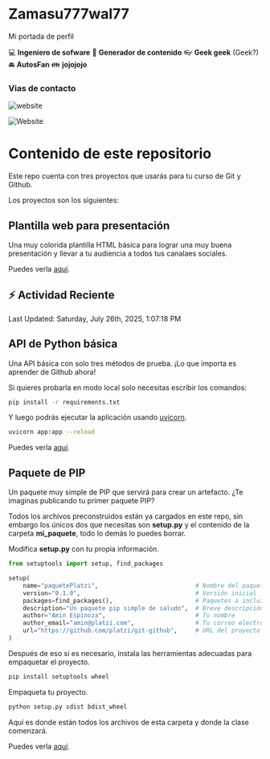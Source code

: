 # Zamasu777wal77
Mi portada de perfil

:computer: **Ingeniero de sofware**
:pencil: **Generador de contenido**
:eyeglasses: **Geek geek** (Geek?)
:oncoming_automobile: **AutosFan**
:family: **jojojojo**

### Vias de contacto
![website](https://img.shields.io/website?url=https%3A%2F%2Felgeneroplus.com)

![Website](https://img.shields.io/website?url=https%3A%2F%2Felgeneroplus.com)


# Contenido de este repositorio

Este repo cuenta con tres proyectos que usarás para tu curso de Git y Github.

Los proyectos son los siguientes:

## Plantilla web para presentación

Una muy colorida plantilla HTML básica para lograr una muy buena presentación y llevar a tu audiencia a todos tus canalaes sociales.

Puedes verla [aquí](/miSitio/).

## :zap: Actividad Reciente
<!--RECENT_ACTIVITY:start-->
<!--RECENT_ACTIVITY:end-->
<!--RECENT_ACTIVITY:last_update-->
Last Updated: Saturday, July 26th, 2025, 1:07:18 PM
<!--RECENT_ACTIVITY:last_update_end-->

## API de Python básica

Una API básica con solo tres métodos de prueba. ¡Lo que importa es aprender de Github ahora!

Si quieres probarla en modo local solo necesitas escribir los comandos:

```bash
pip install -r requirements.txt
```

Y luego podrás ejecutar la aplicación usando [uvicorn](https://www.uvicorn.org/).

```bash
uvicorn app:app --reload
```

Puedes verla [aquí](/API_Python/).

## Paquete de PIP

Un paquete muy simple de PIP que servirá para crear un artefacto. ¿Te imaginas publicando tu primer paquete PIP?

Todos los archivos preconstruidos están ya cargados en este repo, sin embargo los únicos dos que necesitas son **setup.py** y el contenido de la carpeta **mi_paquete**, todo lo demás lo puedes borrar.

Modifica **setup.py** con tu propia información.

```python
from setuptools import setup, find_packages

setup(
    name="paquetePlatzi",                           # Nombre del paquete
    version="0.1.0",                                # Versión inicial
    packages=find_packages(),                       # Paquetes a incluir
    description="Un paquete pip simple de saludo",  # Breve descripción
    author="Amin Espinoza",                         # Tu nombre
    author_email="amin@platzi.com",                 # Tu correo electrónico
    url="https://github.com/platzi/git-github",     # URL del proyecto
)
```

Después de eso si es necesario, instala las herramientas adecuadas para empaquetar el proyecto.

```bash
pip install setuptools wheel
```

Empaqueta tu proyecto.

```bash
python setup.py sdist bdist_wheel
```

Aquí es donde están todos los archivos de esta carpeta y donde la clase comenzará.

Puedes verla [aquí](/Paquete/).
